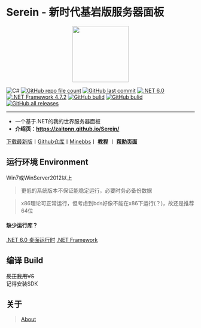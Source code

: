 # Serein - 新时代基岩版服务器面板
<div style="text-align: center;">
<img src="https://zaitonn.github.io/Serein/Serein.png" style="image-rendering: pixelated;width:150px">
<br>
</div>

![C#](https://img.shields.io/badge/C%23-%23239120.svg?logo=c-sharp&logoColor=fff)
[![GitHub repo file count](https://img.shields.io/github/languages/code-size/Zaitonn/Serein)](https://github.com/Zaitonn/Serein)
[![GitHub last commit](https://img.shields.io/github/last-commit/Zaitonn/Serein)](https://github.com/Zaitonn/Serein/commits/main) 
[![.NET 6.0](https://img.shields.io/badge/.NET-6.0-orange)](https://dotnet.microsoft.com/download/dotnet/6.0/runtime/desktop/x64)
[![.NET Framework 4.7.2](https://img.shields.io/badge/.NET%20Framework-4.7.2-blue)](https://dotnet.microsoft.com/zh-cn/download/dotnet-framework/net472)
[![GitHub bulid](https://img.shields.io/github/license/zaitonn/Serein?color=yellow)](https://github.com/Zaitonn/Serein/blob/main/LICENSE)
[![GitHub bulid](https://github.com/Zaitonn/Serein/actions/workflows/Build.yml/badge.svg)](https://github.com/Zaitonn/Serein/actions/workflows/Build.yml)
[![GitHub all releases](https://img.shields.io/github/downloads/Zaitonn/Serein/total)](https://github.com/Zaitonn/Serein/releases/latest)


---  
- 一个基于.NET的我的世界服务器面板  
- **介绍页：https://zaitonn.github.io/Serein/**

[下载最新版](https://github.com/Zaitonn/Serein/releases/latest)丨[Github仓库](https://github.com/Zaitonn/Serein)丨[Minebbs](https://www.minebbs.com/resources/serein.4169/)丨 **[教程](docs/Tutorial.md)** 丨 __[帮助页面](docs/Help.md)__


  

## 运行环境 Environment
Win7或WinServer2012以上

> 更低的系统版本不保证能稳定运行，必要时务必备份数据
  
> x86理论可正常运行，但考虑到bds好像不能在x86下运行(？)，故还是推荐64位

#### 缺少运行库？
[.NET 6.0 桌面运行时](https://dotnet.microsoft.com/download/dotnet/6.0/runtime/desktop/x64)
[.NET Framework](https://dotnet.microsoft.com/zh-cn/download/dotnet-framework/net472)

## 编译 Build
~~反正我用VS~~  
记得安装SDK

## 关于
> [About](https://zaitonn.github.io/Serein/About.html)
